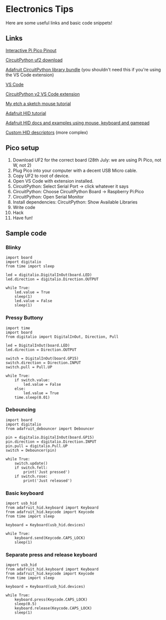 # Electronics Tips

Here are some useful links and basic code snippets!

## Links

[Interactive Pi Pico Pinout](https://pico.pinout.xyz/)

[CircuitPython uf2 download](https://circuitpython.org/board/raspberry_pi_pico/)

[Adafruit CircuitPython library bundle](https://circuitpython.org/libraries) (you shouldn't need this if you're using the VS Code extension)

[VS Code](https://code.visualstudio.com/)

[CircuitPython v2 VS Code extension](https://marketplace.visualstudio.com/items?itemName=wmerkens.vscode-circuitpython-v2)

[My etch a sketch mouse tutorial](https://blog.dreamcat.uk/etch-a-sketch-mouse-with-raspberry-pi-pico)

[Adafruit HID tutorial](https://learn.adafruit.com/circuitpython-essentials/circuitpython-hid-keyboard-and-mouse)

[Adafruit HID docs and examples using mouse, keyboard and gamepad](https://docs.circuitpython.org/projects/hid/en/latest/examples.html)

[Custom HID descriptors](https://learn.adafruit.com/custom-hid-devices-in-circuitpython?view=all) (more complex)

## Pico setup

1. Download UF2 for the correct board (28th July: we are using Pi Pico, not W, not 2)
1. Plug Pico into your computer with a decent USB Micro cable.
1. Copy UF2 to root of device.
1. Open VS Code with extension installed.
1. CircuitPython: Select Serial Port -> click whatever it says
1. CircuitPython: Choose CircuitPython Board -> Raspberry Pi:Pico
1. CircuitPython: Open Serial Monitor
1. Install dependencies: CircuitPython: Show Available Libraries
1. Write code
1. Hack
1. Have fun!

## Sample code

### Blinky

```
import board
import digitalio
from time import sleep

led = digitalio.DigitalInOut(board.LED)
led.direction = digitalio.Direction.OUTPUT

while True:
    led.value = True
    sleep(1)
    led.value = False
    sleep(1)
```


### Pressy Buttony

```
import time
import board
from digitalio import DigitalInOut, Direction, Pull

led = DigitalInOut(board.LED)
led.direction = Direction.OUTPUT

switch = DigitalInOut(board.GP15)
switch.direction = Direction.INPUT
switch.pull = Pull.UP

while True:
    if switch.value:
        led.value = False
    else:
        led.value = True
    time.sleep(0.01)
```

### Debouncing

```
import board
import digitalio
from adafruit_debouncer import Debouncer

pin = digitalio.DigitalInOut(board.GP15)
pin.direction = digitalio.Direction.INPUT
pin.pull = digitalio.Pull.UP
switch = Debouncer(pin)

while True:
	switch.update()
	if switch.fell:
		print('Just pressed')
	if switch.rose:
		print('Just released')
```

### Basic keyboard

```
import usb_hid
from adafruit_hid.keyboard import Keyboard
from adafruit_hid.keycode import Keycode
from time import sleep

keyboard = Keyboard(usb_hid.devices)

while True:
    keyboard.send(Keycode.CAPS_LOCK)
    sleep(1)
```

### Separate press and release keyboard

```
import usb_hid
from adafruit_hid.keyboard import Keyboard
from adafruit_hid.keycode import Keycode
from time import sleep

keyboard = Keyboard(usb_hid.devices)

while True:
    keyboard.press(Keycode.CAPS_LOCK)
    sleep(0.5)
    keyboard.release(Keycode.CAPS_LOCK)
    sleep(1)
```
